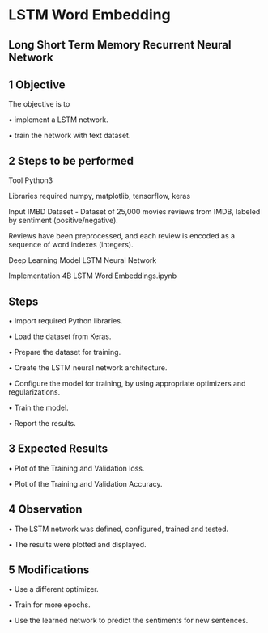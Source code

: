 # LSTM Word Embedding

## Long Short Term Memory Recurrent Neural Network

## 1 Objective

The objective is to

• implement a LSTM network.

• train the network with text dataset.

## 2 Steps to be performed

Tool Python3

Libraries required numpy, matplotlib, tensorflow, keras

Input IMBD Dataset - Dataset of 25,000 movies reviews from IMDB, labeled by sentiment (positive/negative). 

Reviews have been preprocessed, and each review is encoded as a sequence of word indexes (integers).

Deep Learning Model LSTM Neural Network

Implementation 4B LSTM Word Embeddings.ipynb

## Steps 

• Import required Python libraries.

• Load the dataset from Keras.

• Prepare the dataset for training.

• Create the LSTM neural network architecture.

• Configure the model for training, by using appropriate optimizers and regularizations.

• Train the model.

• Report the results.

## 3 Expected Results

• Plot of the Training and Validation loss.

• Plot of the Training and Validation Accuracy.

## 4 Observation

• The LSTM network was defined, configured, trained and tested.

• The results were plotted and displayed.

## 5 Modifications

• Use a different optimizer.

• Train for more epochs.

• Use the learned network to predict the sentiments for new sentences.
